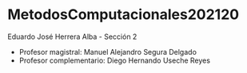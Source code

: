 # MetodosComputacionales202120
Eduardo José Herrera Alba - Sección 2
- Profesor magistral: Manuel Alejandro Segura Delgado
- Profesor complementario: Diego Hernando Useche Reyes 